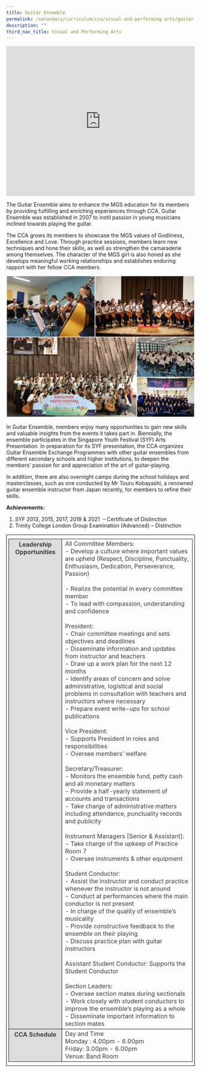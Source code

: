 ```yaml
---
title: Guitar Ensemble
permalink: /secondary/curriculum/cca/visual-and-performing-arts/guitar-ensemble/
description: ""
third_nav_title: Visual and Performing Arts
---
```

<div style="width:100%; height:400px">
  <iframe class="ive_eobj_center" allowfullscreen="" frameborder="0" src="https://www.youtube.com/embed/Myft1jnWgXM" height="100%" width="100%">
  </iframe>
</div>

The Guitar Ensemble aims to enhance the MGS education for its members by providing fulfilling and enriching experiences through CCA. Guitar Ensemble was established in 2007 to instil passion in young musicians inclined towards playing the guitar.

The CCA grows its members to showcase the MGS values of Godliness, Excellence and Love. Through practice sessions, members learn new techniques and hone their skills, as well as strengthen the camaraderie among themselves. The character of the MGS girl is also honed as she develops meaningful working relationships and establishes enduring rapport with her fellow CCA members.

![](/images/Sec_cca/guitar-ensemble.jpg)

In Guitar Ensemble, members enjoy many opportunities to gain new skills and valuable insights from the events it takes part in. Biennially, the ensemble participates in the Singapore Youth Festival (SYF) Arts Presentation. In preparation for its SYF presentation, the CCA organizes Guitar Ensemble Exchange Programmes with other guitar ensembles from different secondary schools and higher institutions, to deepen the members’ passion for and appreciation of the art of guitar-playing.

In addition, there are also overnight camps during the school holidays and masterclasses, such as one conducted by Mr Touru Kobayashi, a renowned guitar ensemble instructor from Japan recently, for members to refine their skills.

**Achievements:**
1. SYF 2013, 2015, 2017, 2019 & 2021  – Certificate of Distinction  <br>
2. Trinity College London Group Examination (Advanced) – Distinction


<style type="text/css">
.tg {
    border-color: black;
    border-style: solid;
    border-width: 1px;
    color: #3D3D3D;
    padding: 10px 5px;
		font-size:16px
}
.tg td {
    overflow: hidden;
    word-break: normal;
}
.tg th {
    background-color: #DDD;
    border-color: black;
    border-style: solid;
    border-width: 1px;
    color: #3D3D3D;
    font-weight: bold;
}
.tg .tr-norm {
    border-color: black;
    border-style: solid;
    border-width: 1px;
    vertical-align: top;
}
.tg .tr-header {
    border-color: black;
    border-style: solid;
    border-width: 1px;
    color: #3D3D3D;
    font-weight: bold;
    vertical-align: top
}
</style>
<table class="tg">
  <thead>
    <tr>
      <th class="tr-header">Leadership Opportunities</th>
      <td class="tr-norm">All Committee Members:<br>
        - Develop a culture where important values are upheld (Respect, Discipline, Punctuality, Enthusiasm, Dedication, Perseverance, Passion)<br>
        <br>
        - Realize the potential in every committee member<br>
        - To lead with compassion, understanding and confidence<br>
        <br>
        President:<br>
        - Chair committee meetings and sets objectives and deadlines<br>
        - Disseminate information and updates from instructor and teachers<br>
        - Draw up a work plan for the next 12 months<br>
        - Identify areas of concern and solve administrative, logistical and social problems in consultation with teachers and instructors where necessary<br>
        - Prepare event write-ups for school publications<br>
        <br>
        Vice President:<br>
        - Supports President in roles and responsibilities<br>
        - Oversee members&rsquo; welfare<br>
        <br>
        Secretary/Treasurer:<br>
        - Monitors the ensemble fund, petty cash and all monetary matters<br>
        - Provide a half-yearly statement of accounts and transactions<br>
        - Take charge of administrative matters including attendance, punctuality records and publicity<br>
        <br>
        Instrument Managers [Senior &amp; Assistant]:<br>
        - Take charge of the upkeep of Practice Room 7<br>
        - Oversee instruments &amp; other equipment<br>
        <br>
        Student Conductor:<br>
        - Assist the instructor and conduct practice whenever the instructor is not around<br>
        - Conduct at performances where the main conductor is not present<br>
        - In charge of the quality of ensemble&rsquo;s musicality<br>
        - Provide constructive feedback to the ensemble on their playing<br>
        - Discuss practice plan with guitar instructors<br>
        <br>
        Assistant Student Conductor: Supports the Student Conductor<br>
        <br>
        Section Leaders:<br>
        - Oversee section mates during sectionals<br>
        - Work closely with student conductors to improve the ensemble&rsquo;s playing as a whole<br>
      - Disseminate important information to section mates</td>
    </tr>
  </thead>
  <tbody>
    <tr>
      <th class="tr-header">CCA Schedule</th>
      <td class="tr-norm">Day and Time<br>
        Monday : 4.00pm - 6.00pm<br>
        Friday: 3.00pm - 6.00pm<br>
      Venue: Band Room</td>
    </tr>
  </tbody>
</table>